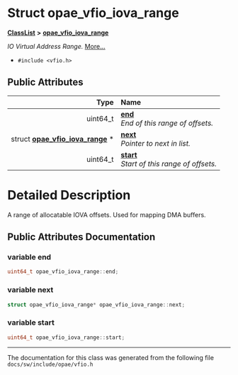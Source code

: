 
# Struct opae\_vfio\_iova\_range



[**ClassList**](annotated.md) **>** [**opae\_vfio\_iova\_range**](structopae__vfio__iova__range.md)



_IO Virtual Address Range._ [More...](#detailed-description)

* `#include <vfio.h>`













## Public Attributes

| Type | Name |
| ---: | :--- |
|  uint64\_t | [**end**](#variable-end)  <br>_End of this range of offsets._  |
|  struct [**opae\_vfio\_iova\_range**](structopae__vfio__iova__range.md) \* | [**next**](#variable-next)  <br>_Pointer to next in list._  |
|  uint64\_t | [**start**](#variable-start)  <br>_Start of this range of offsets._  |










# Detailed Description


A range of allocatable IOVA offsets. Used for mapping DMA buffers. 


    
## Public Attributes Documentation


### variable end 

```C++
uint64_t opae_vfio_iova_range::end;
```




### variable next 

```C++
struct opae_vfio_iova_range* opae_vfio_iova_range::next;
```




### variable start 

```C++
uint64_t opae_vfio_iova_range::start;
```




------------------------------
The documentation for this class was generated from the following file `docs/sw/include/opae/vfio.h`